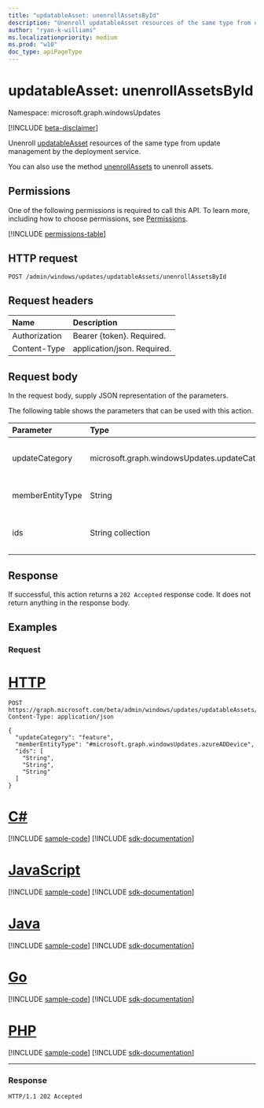 ```yaml
---
title: "updatableAsset: unenrollAssetsById"
description: "Unenroll updatableAsset resources of the same type from update management by the deployment service."
author: "ryan-k-williams"
ms.localizationpriority: medium
ms.prod: "w10"
doc_type: apiPageType
---
```


# updatableAsset: unenrollAssetsById
Namespace: microsoft.graph.windowsUpdates

[!INCLUDE [beta-disclaimer](../../includes/beta-disclaimer.md)]

Unenroll [updatableAsset](../resources/windowsupdates-updatableasset.md) resources of the same type from update management by the deployment service.

You can also use the method [unenrollAssets](windowsupdates-updatableasset-unenrollassets.md) to unenroll assets.

## Permissions
One of the following permissions is required to call this API. To learn more, including how to choose permissions, see [Permissions](/graph/permissions-reference).

<!-- { "blockType": "permissions", "name": "windowsupdates_updatableasset_unenrollassetsbyid" } -->
[!INCLUDE [permissions-table](../includes/permissions/windowsupdates-updatableasset-unenrollassetsbyid-permissions.md)]

## HTTP request

<!-- {
  "blockType": "ignored"
}
-->
``` http
POST /admin/windows/updates/updatableAssets/unenrollAssetsById
```

## Request headers
|Name|Description|
|:---|:---|
|Authorization|Bearer {token}. Required.|
|Content-Type|application/json. Required.|

## Request body
In the request body, supply JSON representation of the parameters.

The following table shows the parameters that can be used with this action.

|Parameter|Type|Description|
|:---|:---|:---|
|updateCategory|microsoft.graph.windowsUpdates.updateCategory|The category of updates for the service to stop managing. Supports a subset of the values for **updateCategory**. Possible values are: `driver`, `feature`, `quality`, `unknownFutureValue`.|
|memberEntityType|String|The full type of the **updatableAsset** resources. Possible values are: `#microsoft.graph.windowsUpdates.azureADDevice`.|
|ids|String collection|List of identifiers corresponding to the **updatableAsset** resources to unenroll from update management by the service for the given **updateCategory**.|

## Response

If successful, this action returns a `202 Accepted` response code. It does not return anything in the response body.

## Examples

### Request

# [HTTP](#tab/http)
<!-- {
  "blockType": "request",
  "name": "updatableasset_unenrollassetsbyid"
}
-->
``` http
POST https://graph.microsoft.com/beta/admin/windows/updates/updatableAssets/unenrollAssetsById
Content-Type: application/json

{
  "updateCategory": "feature",
  "memberEntityType": "#microsoft.graph.windowsUpdates.azureADDevice",
  "ids": [
    "String",
    "String",
    "String"
  ]
}
```

# [C#](#tab/csharp)
[!INCLUDE [sample-code](../includes/snippets/csharp/updatableasset-unenrollassetsbyid-csharp-snippets.md)]
[!INCLUDE [sdk-documentation](../includes/snippets/snippets-sdk-documentation-link.md)]

# [JavaScript](#tab/javascript)
[!INCLUDE [sample-code](../includes/snippets/javascript/updatableasset-unenrollassetsbyid-javascript-snippets.md)]
[!INCLUDE [sdk-documentation](../includes/snippets/snippets-sdk-documentation-link.md)]

# [Java](#tab/java)
[!INCLUDE [sample-code](../includes/snippets/java/updatableasset-unenrollassetsbyid-java-snippets.md)]
[!INCLUDE [sdk-documentation](../includes/snippets/snippets-sdk-documentation-link.md)]

# [Go](#tab/go)
[!INCLUDE [sample-code](../includes/snippets/go/updatableasset-unenrollassetsbyid-go-snippets.md)]
[!INCLUDE [sdk-documentation](../includes/snippets/snippets-sdk-documentation-link.md)]

# [PHP](#tab/php)
[!INCLUDE [sample-code](../includes/snippets/php/updatableasset-unenrollassetsbyid-php-snippets.md)]
[!INCLUDE [sdk-documentation](../includes/snippets/snippets-sdk-documentation-link.md)]

---

### Response

<!-- {
  "blockType": "response",
  "truncated": true
}
-->
``` http
HTTP/1.1 202 Accepted
```

